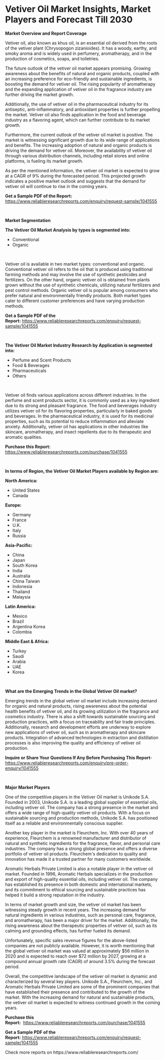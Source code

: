<p><h1>Vetiver Oil Market Insights, Market Players and Forecast Till 2030</h1></p><p><strong>Market Overview and Report Coverage</strong></p>
<p><p>Vetiver oil, also known as khus oil, is an essential oil derived from the roots of the vetiver plant (Chrysopogon zizanioides). It has a woody, earthy, and smoky aroma and is widely used in perfumery, aromatherapy, and in the production of cosmetics, soaps, and toiletries.</p><p>The future outlook of the vetiver oil market appears promising. Growing awareness about the benefits of natural and organic products, coupled with an increasing preference for eco-friendly and sustainable ingredients, is boosting the demand for vetiver oil. The rising popularity of aromatherapy and the expanding application of vetiver oil in the fragrance industry are further driving the market growth.</p><p>Additionally, the use of vetiver oil in the pharmaceutical industry for its antiseptic, anti-inflammatory, and antioxidant properties is further propelling the market. Vetiver oil also finds application in the food and beverage industry as a flavoring agent, which can further contribute to its market growth.</p><p>Furthermore, the current outlook of the vetiver oil market is positive. The market is witnessing significant growth due to its wide range of applications and benefits. The increasing adoption of natural and organic products is driving the demand for vetiver oil. Moreover, the availability of vetiver oil through various distribution channels, including retail stores and online platforms, is fueling its market growth.</p><p>As per the mentioned information, the vetiver oil market is expected to grow at a CAGR of 9% during the forecasted period. This projected growth indicates a positive market outlook and suggests that the demand for vetiver oil will continue to rise in the coming years.</p></p>
<p><strong>Get a Sample PDF of the Report:</strong> <a href="https://www.reliableresearchreports.com/enquiry/request-sample/1041555">https://www.reliableresearchreports.com/enquiry/request-sample/1041555</a></p>
<p>&nbsp;</p>
<p><strong>Market Segmentation</strong></p>
<p><strong>The Vetiver Oil Market Analysis by types is segmented into:</strong></p>
<p><ul><li>Conventional</li><li>Organic</li></ul></p>
<p>&nbsp;</p>
<p><p>Vetiver oil is available in two market types: conventional and organic. Conventional vetiver oil refers to the oil that is produced using traditional farming methods and may involve the use of synthetic pesticides and fertilizers. On the other hand, organic vetiver oil is obtained from plants grown without the use of synthetic chemicals, utilizing natural fertilizers and pest control methods. Organic vetiver oil is popular among consumers who prefer natural and environmentally friendly products. Both market types cater to different customer preferences and have varying production methods.</p></p>
<p><strong>Get a Sample PDF of the Report:</strong>&nbsp;<a href="https://www.reliableresearchreports.com/enquiry/request-sample/1041555">https://www.reliableresearchreports.com/enquiry/request-sample/1041555</a></p>
<p>&nbsp;</p>
<p><strong>The Vetiver Oil Market Industry Research by Application is segmented into:</strong></p>
<p><ul><li>Perfume and Scent Products</li><li>Food & Beverages</li><li>Pharmaceuticals</li><li>Others</li></ul></p>
<p>&nbsp;</p>
<p><p>Vetiver oil finds various applications across different industries. In the perfume and scent products sector, it is commonly used as a key ingredient due to its strong and pleasant fragrance. The food and beverages industry utilizes vetiver oil for its flavoring properties, particularly in baked goods and beverages. In the pharmaceutical industry, it is used for its medicinal properties, such as its potential to reduce inflammation and alleviate anxiety. Additionally, vetiver oil has applications in other industries like skincare, aromatherapy, and insect repellents due to its therapeutic and aromatic qualities.</p></p>
<p><strong>Purchase this Report:</strong>&nbsp; <a href="https://www.reliableresearchreports.com/purchase/1041555">https://www.reliableresearchreports.com/purchase/1041555</a></p>
<p>&nbsp;</p>
<p><strong>In terms of Region, the Vetiver Oil Market Players available by Region are:</strong></p>
<p>
    <p> <strong> North America: </strong>
        <ul>
            <li>United States</li>
            <li>Canada</li>
        </ul>
        </p> 
    <p> <strong> Europe: </strong>
        <ul>
            <li>Germany</li>
            <li>France</li>
            <li>U.K.</li>
            <li>Italy</li>
            <li>Russia</li>
        </ul>
        </p> 
    <p> <strong> Asia-Pacific: </strong>
        <ul>
            <li>China</li>
            <li>Japan</li>
            <li>South Korea</li>
            <li>India</li>
            <li>Australia</li>
            <li>China Taiwan</li>
            <li>Indonesia</li>
            <li>Thailand</li>
            <li>Malaysia</li>
        </ul>
        </p> 
    <p> <strong> Latin America: </strong>
        <ul>
            <li>Mexico</li>
            <li>Brazil</li>
            <li>Argentina Korea</li>
            <li>Colombia</li>
        </ul>
        </p> 
    <p> <strong> Middle East & Africa: </strong>
        <ul>
            <li>Turkey</li>
            <li>Saudi</li>
            <li>Arabia</li>
            <li>UAE</li>
            <li>Korea</li>
        </ul>
    </p>
    </p>
<p>&nbsp;</p>
<p><strong>What are the Emerging Trends in the Global Vetiver Oil market?</strong></p>
<p><p>Emerging trends in the global vetiver oil market include increasing demand for organic and natural products, rising awareness about the potential health benefits of vetiver oil, and its growing utilization in the fragrance and cosmetics industry. There is also a shift towards sustainable sourcing and production practices, with a focus on traceability and fair trade principles. Additionally, research and development efforts are underway to explore new applications of vetiver oil, such as in aromatherapy and skincare products. Integration of advanced technologies in extraction and distillation processes is also improving the quality and efficiency of vetiver oil production.</p></p>
<p><strong>Inquire or Share Your Questions If Any Before Purchasing This Report</strong>- <a href="https://www.reliableresearchreports.com/enquiry/pre-order-enquiry/1041555">https://www.reliableresearchreports.com/enquiry/pre-order-enquiry/1041555</a></p>
<p>&nbsp;</p>
<p><strong>Major Market Players</strong></p>
<p><p>One of the competitive players in the Vetiver Oil market is Unikode S.A. Founded in 2003, Unikode S.A. is a leading global supplier of essential oils, including vetiver oil. The company has a strong presence in the market and offers a wide range of high-quality vetiver oil products. With a focus on sustainable sourcing and production methods, Unikode S.A. has positioned itself as a reliable and environmentally conscious supplier.</p><p>Another key player in the market is Fleurchem, Inc. With over 40 years of experience, Fleurchem is a renowned manufacturer and distributor of natural and synthetic ingredients for the fragrance, flavor, and personal care industries. The company has a strong global presence and offers a diverse portfolio of vetiver oil products. Fleurchem's dedication to quality and innovation has made it a trusted partner for many customers worldwide.</p><p>Aromatic Herbals Private Limited is also a notable player in the vetiver oil market. Founded in 1996, Aromatic Herbals specializes in the production and export of high-quality essential oils, including vetiver oil. The company has established its presence in both domestic and international markets, and its commitment to ethical sourcing and sustainable practices has helped it build a strong reputation in the industry.</p><p>In terms of market growth and size, the vetiver oil market has been witnessing steady growth in recent years. The increasing demand for natural ingredients in various industries, such as personal care, fragrance, and aromatherapy, has been a major driver for the market. Additionally, the rising awareness about the therapeutic properties of vetiver oil, such as its calming and grounding effects, has further fueled its demand.</p><p>Unfortunately, specific sales revenue figures for the above-listed companies are not publicly available. However, it is worth mentioning that the global vetiver oil market was valued at approximately $56 million in 2020 and is expected to reach over $72 million by 2027, growing at a compound annual growth rate (CAGR) of around 3.5% during the forecast period.</p><p>Overall, the competitive landscape of the vetiver oil market is dynamic and characterized by several key players. Unikode S.A., Fleurchem, Inc., and Aromatic Herbals Private Limited are some of the prominent companies that have established their presence and contributed to the growth of the market. With the increasing demand for natural and sustainable products, the vetiver oil market is expected to witness continued growth in the coming years.</p></p>
<p><strong>Purchase this Report:</strong>&nbsp;&nbsp;<a href="https://www.reliableresearchreports.com/purchase/1041555">https://www.reliableresearchreports.com/purchase/1041555</a></p>
<p></p>
<p><strong>Get a Sample PDF of the Report:</strong>&nbsp;<a href="https://www.reliableresearchreports.com/enquiry/request-sample/1041555">https://www.reliableresearchreports.com/enquiry/request-sample/1041555</a></p>
<p>Check more reports on https://www.reliableresearchreports.com/</p>